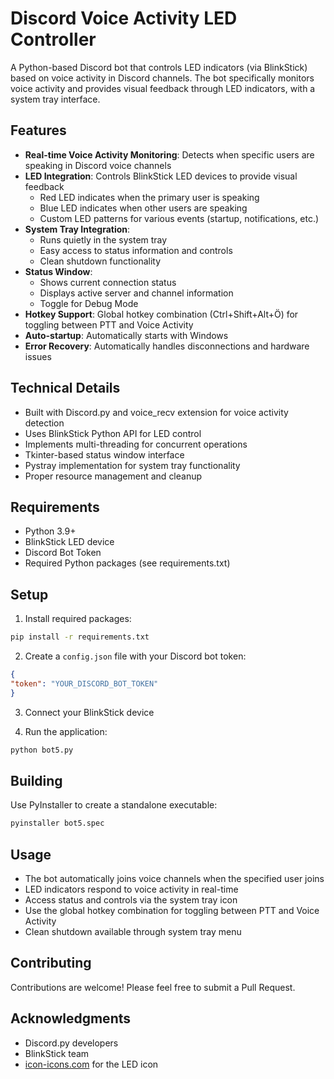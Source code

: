 # Discord Voice Activity LED Controller

A Python-based Discord bot that controls LED indicators (via BlinkStick) based on voice activity in Discord channels. The bot specifically monitors voice activity and provides visual feedback through LED indicators, with a system tray interface.

## Features

- **Real-time Voice Activity Monitoring**: Detects when specific users are speaking in Discord voice channels
- **LED Integration**: Controls BlinkStick LED devices to provide visual feedback
  - Red LED indicates when the primary user is speaking
  - Blue LED indicates when other users are speaking
  - Custom LED patterns for various events (startup, notifications, etc.)
- **System Tray Integration**: 
  - Runs quietly in the system tray
  - Easy access to status information and controls
  - Clean shutdown functionality
- **Status Window**:
  - Shows current connection status
  - Displays active server and channel information
  - Toggle for Debug Mode
- **Hotkey Support**: Global hotkey combination (Ctrl+Shift+Alt+Ö) for toggling between PTT and Voice Activity
- **Auto-startup**: Automatically starts with Windows
- **Error Recovery**: Automatically handles disconnections and hardware issues

## Technical Details

- Built with Discord.py and voice_recv extension for voice activity detection
- Uses BlinkStick Python API for LED control
- Implements multi-threading for concurrent operations
- Tkinter-based status window interface
- Pystray implementation for system tray functionality
- Proper resource management and cleanup

## Requirements

- Python 3.9+
- BlinkStick LED device
- Discord Bot Token
- Required Python packages (see requirements.txt)

## Setup

1. Install required packages:
```bash
pip install -r requirements.txt
```

2. Create a `config.json` file with your Discord bot token:
```json
{
"token": "YOUR_DISCORD_BOT_TOKEN"
}
```
3. Connect your BlinkStick device
   
4. Run the application:

```bash
python bot5.py
```

## Building

Use PyInstaller to create a standalone executable:

```bash
pyinstaller bot5.spec
```


## Usage

- The bot automatically joins voice channels when the specified user joins
- LED indicators respond to voice activity in real-time
- Access status and controls via the system tray icon
- Use the global hotkey combination for toggling between PTT and Voice Activity
- Clean shutdown available through system tray menu

## Contributing

Contributions are welcome! Please feel free to submit a Pull Request.

## Acknowledgments

- Discord.py developers
- BlinkStick team
- [icon-icons.com](https://icon-icons.com/) for the LED icon
